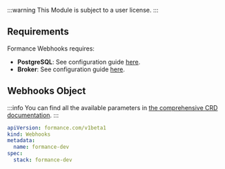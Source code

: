 :::warning
This Module is subject to a user license.
:::

## Requirements

Formance Webhooks requires:
- **PostgreSQL**: See configuration guide [here](../05-Infrastructure%20services/02-Message%20broker.md).
- **Broker**: See configuration guide [here](/next/operator/infra/broker).

## Webhooks Object

:::info
You can find all the available parameters in [the comprehensive CRD documentation](../09-Configuration%20reference/02-Custom%20Resource%20Definitions.md#webhooks).
:::

```yaml
apiVersion: formance.com/v1beta1
kind: Webhooks
metadata:
  name: formance-dev
spec:
  stack: formance-dev
```
